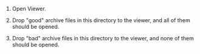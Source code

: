 1. Open Viewer.

2. Drop "good" archive files in this directory to the viewer, and all of them should be opened.

3. Drop "bad" archive files in this directory to the viewer, and none of them should be opened.
